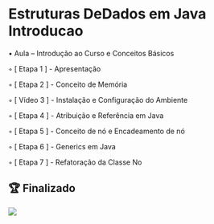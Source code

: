 # Estruturas DeDados em Java Introducao

• Aula –  Introdução ao Curso e Conceitos Básicos

◦ [ Etapa 1 ] - Apresentação

◦ [ Etapa 2 ] - Conceito de Memória

◦ [ Vídeo 3 ] - Instalação e Configuração do Ambiente

◦ [ Etapa 4 ] - Atribuição e Referência em Java

◦ [ Etapa 5 ] - Conceito de nó e Encadeamento de nó

◦ [ Etapa 6 ] - Generics em Java

◦ [ Etapa 7 ] - Refatoração da Classe No


## 🏆 Finalizado
![](https://hermes.digitalinnovation.one/certificates/cover/39DB1599.jpg)

